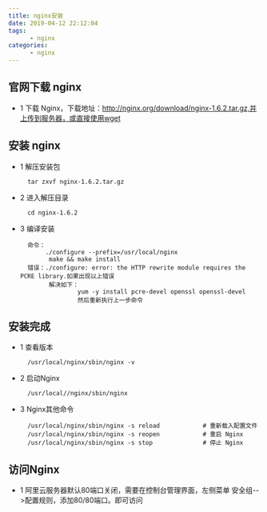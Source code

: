 ```yaml
---
title: nginx安装
date: 2019-04-12 22:12:04
tags:
      - nginx
categories:
      - nginx
---
```


## 官网下载 nginx

  - 1 下载 Nginx，下载地址：http://nginx.org/download/nginx-1.6.2.tar.gz,并上传到服务器，或直接使用wget 

## 安装 nginx

  - 1 解压安装包 
     ```
       tar zxvf nginx-1.6.2.tar.gz
     ```
  
  - 2 进入解压目录
     ```
       cd nginx-1.6.2
     ```
  - 3 编译安装
       ```
         命令：
              ./configure --prefix=/usr/local/nginx
               make && make install
         错误：./configure: error: the HTTP rewrite module requires the PCRE library.如果出现以上错误
               解决如下：
                       yum -y install pcre-devel openssl openssl-devel
                       然后重新执行上一步命令
       ```
## 安装完成

   - 1 查看版本
        ```
          /usr/local/nginx/sbin/nginx -v
        ```
   - 2 启动Nginx
        ```
          /usr/local//nginx/sbin/nginx
        ```
   - 3 Nginx其他命令
        ```
          /usr/local/nginx/sbin/nginx -s reload            # 重新载入配置文件
          /usr/local/nginx/sbin/nginx -s reopen            # 重启 Nginx
          /usr/local/nginx/sbin/nginx -s stop              # 停止 Nginx
        ```  
## 访问Nginx
    
   - 1 阿里云服务器默认80端口关闭，需要在控制台管理界面，左侧菜单 安全组-->配置规则，添加80/80端口。即可访问